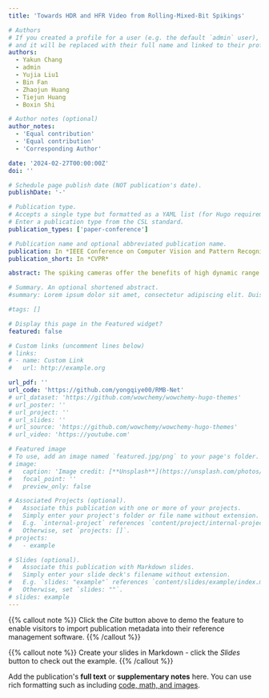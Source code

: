 ```yaml
---
title: 'Towards HDR and HFR Video from Rolling-Mixed-Bit Spikings'

# Authors
# If you created a profile for a user (e.g. the default `admin` user), write the username (folder name) here
# and it will be replaced with their full name and linked to their profile.
authors:
  - Yakun Chang
  - admin
  - Yujia Liu1
  - Bin Fan
  - Zhaojun Huang 
  - Tiejun Huang
  - Boxin Shi

# Author notes (optional)
author_notes:
  - 'Equal contribution'
  - 'Equal contribution'
  - 'Corresponding Author'

date: '2024-02-27T00:00:00Z'
doi: ''

# Schedule page publish date (NOT publication's date).
publishDate: '-'

# Publication type.
# Accepts a single type but formatted as a YAML list (for Hugo requirements).
# Enter a publication type from the CSL standard.
publication_types: ['paper-conference']

# Publication name and optional abbreviated publication name.
publication: In *IEEE Conference on Computer Vision and Pattern Recognition*
publication_short: In *CVPR*

abstract: The spiking cameras offer the benefits of high dynamic range (HDR), high temporal resolution, and low data redundancy. However, reconstructing HDR videos in high-speed conditions using single-bit spikings presents challenges due to the limited bit depth. Increasing the bit depth of the spikings is advantageous for boosting HDR performance, but the readout efficiency will be decreased, which is unfavorable for achieving a high frame rate (HFR) video. To address these challenges, we propose a readout mechanism to obtain rolling-mixed-bit (RMB) spikings, which involves interleaving multi-bit spikings within the single-bit spikings in a rolling manner, thereby combining the characteristics of high bit depth and efficient readout. Furthermore, we introduce RMB-Net for reconstructing HDR and HFR videos. RMBNet comprises a cross-bit attention block for fusing mixed-bit spikings and a cross-time attention block for achieving temporal fusion. Extensive experiments conducted on synthetic and real-synthetic data demonstrate the superiority of our method. For instance, pure 3-bit spikings result in 3 times of data volume, whereas our method achieves comparable performance with less than 2% increase in data volume.

# Summary. An optional shortened abstract.
#summary: Lorem ipsum dolor sit amet, consectetur adipiscing elit. Duis posuere tellus ac convallis placerat. Proin tincidunt magna sed ex sollicitudin condimentum.

#tags: []

# Display this page in the Featured widget?
featured: false

# Custom links (uncomment lines below)
# links:
# - name: Custom Link
#   url: http://example.org

url_pdf: ''
url_code: 'https://github.com/yongqiye00/RMB-Net'
# url_dataset: 'https://github.com/wowchemy/wowchemy-hugo-themes'
# url_poster: ''
# url_project: ''
# url_slides: ''
# url_source: 'https://github.com/wowchemy/wowchemy-hugo-themes'
# url_video: 'https://youtube.com'

# Featured image
# To use, add an image named `featured.jpg/png` to your page's folder.
# image:
#   caption: 'Image credit: [**Unsplash**](https://unsplash.com/photos/pLCdAaMFLTE)'
#   focal_point: ''
#   preview_only: false

# Associated Projects (optional).
#   Associate this publication with one or more of your projects.
#   Simply enter your project's folder or file name without extension.
#   E.g. `internal-project` references `content/project/internal-project/index.md`.
#   Otherwise, set `projects: []`.
# projects:
#   - example

# Slides (optional).
#   Associate this publication with Markdown slides.
#   Simply enter your slide deck's filename without extension.
#   E.g. `slides: "example"` references `content/slides/example/index.md`.
#   Otherwise, set `slides: ""`.
# slides: example
---
```


{{% callout note %}}
Click the _Cite_ button above to demo the feature to enable visitors to import publication metadata into their reference management software.
{{% /callout %}}

{{% callout note %}}
Create your slides in Markdown - click the _Slides_ button to check out the example.
{{% /callout %}}

Add the publication's **full text** or **supplementary notes** here. You can use rich formatting such as including [code, math, and images](https://wowchemy.com/docs/content/writing-markdown-latex/).
